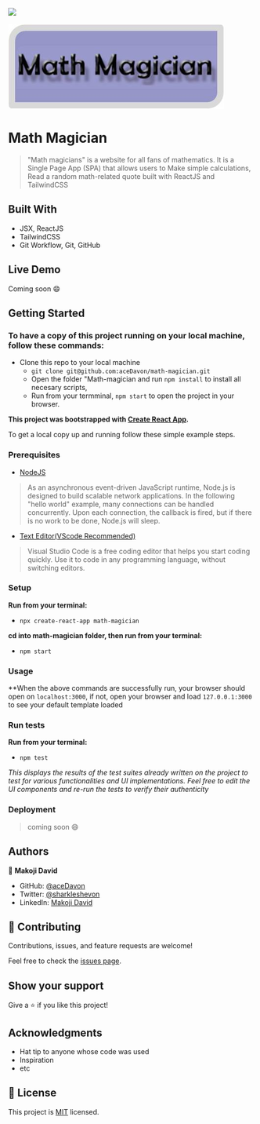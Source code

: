 ![](https://img.shields.io/badge/Microverse-blueviolet)

![](./src/img/__mockup__/MathMagician.jpg)
# Math Magician

> "Math magicians" is a website for all fans of mathematics. It is a Single Page App (SPA) that allows users to Make simple calculations, Read a random math-related quote built with ReactJS and TailwindCSS


## Built With

- JSX, ReactJS
- TailwindCSS
- Git Workflow, Git, GitHub

## Live Demo

Coming soon :smile:


## Getting Started

### To have a copy of this project running on your local machine, follow these commands:

- Clone this repo to your local machine
  -  `git clone git@github.com:aceDavon/math-magician.git`
  - Open the folder "Math-magician and run `npm install` to install all necesary scripts,
  - Run from your termminal, `npm start` to open the project in your browser.

**This project was bootstrapped with [Create React App](https://github.com/facebook/create-react-app).**


To get a local copy up and running follow these simple example steps.

### Prerequisites

- [NodeJS](https://nodejs.org/en/docs/)

> As an asynchronous event-driven JavaScript runtime, Node.js is designed to build scalable network applications. In the following "hello world" example, many connections can be handled concurrently. Upon each connection, the callback is fired, but if there is no work to be done, Node.js will sleep.

- [Text Editor(VScode Recommended)](https://code.visualstudio.com/)

> Visual Studio Code is a free coding editor that helps you start coding quickly. Use it to code in any programming language, without switching editors.

### Setup

**Run from your terminal:**

- `npx create-react-app math-magician`

**cd into math-magician folder, then run from your terminal:**

- `npm start`

### Usage

**When the above commands are successfully run, your browser should open on `localhost:3000`, if not, open your browser and load `127.0.0.1:3000` to see your default template loaded

### Run tests

**Run from your terminal:**

- `npm test`

_This displays the results of the test suites already written on the project to test for various functionalities and UI implementations. Feel free to edit the UI components and re-run the tests to verify their authenticity_

### Deployment

> coming soon :smile:

## Authors

👤 **Makoji David**

- GitHub: [@aceDavon](https://github.com/aceDavon)
- Twitter: [@sharkleshevon](https://twitter.com/sharkleshevon)
- LinkedIn: [Makoji David](https://www.linkedin.com/in/david-makoji-b6090971/)

## 🤝 Contributing

Contributions, issues, and feature requests are welcome!

Feel free to check the [issues page](../../issues/).

## Show your support

Give a ⭐️ if you like this project!

## Acknowledgments

- Hat tip to anyone whose code was used
- Inspiration
- etc

## 📝 License

This project is [MIT](./MIT.md) licensed.
